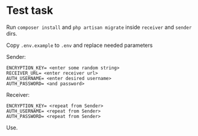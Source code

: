 # Test task

Run `composer install` and `php artisan migrate` inside `receiver` and `sender` dirs.

Copy `.env.example` to `.env` and replace needed parameters

Sender:
```
ENCRYPTION_KEY= <enter some random string>
RECEIVER_URL= <enter receiver url>
AUTH_USERNAME= <enter desired username>
AUTH_PASSWORD= <and password>
```

Receiver:
```
ENCRYPTION_KEY= <repeat from Sender>
AUTH_USERNAME= <repeat from Sender>
AUTH_PASSWORD= <repeat from Sender>
```

Use.